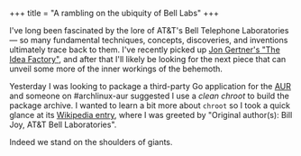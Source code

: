 +++
title = "A rambling on the ubiquity of Bell Labs"
+++

I've long been fascinated by the lore of AT&T's Bell Telephone Laboratories —
so many fundamental techniques, concepts, discoveries, and inventions
ultimately trace back to them.
I've recently picked up
[Jon Gertner's "The Idea Factory"](http://jongertner.net/the-idea-factory/),
and after that I'll likely be looking for the next piece that can unveil
some more of the inner workings of the behemoth.

Yesterday I was looking to package a third-party Go application for the
[AUR](https://aur.archlinux.org/)
and someone on #archlinux-aur suggested I use a _clean chroot_
to build the package archive.
I wanted to learn a bit more about `chroot` so I took a quick glance at
its [Wikipedia entry](https://en.wikipedia.org/wiki/Chroot),
where I was greeted by
"Original author(s): Bill Joy, AT&T Bell Laboratories".

Indeed we stand on the shoulders of giants.
